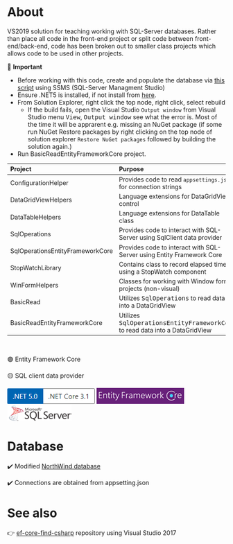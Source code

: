 ﻿# About

VS2019 solution for teaching working with SQL-Server databases. Rather than place all code in the front-end project or split code between front-end/back-end, code has been broken out to smaller class projects which allows code to be used in other projects.

:stop_sign: **Important**

- Before working with this code, create and populate the database via [this script](https://gist.github.com/karenpayneoregon/40a6e1158ff29819286a39b7f1ed1ae8) using SSMS (SQL-Server Managment Studio)
- Ensure .NET5 is installed, if not install from [here](https://dotnet.microsoft.com/download).
- From Solution Explorer, right click the top node, right click, select rebuild
  - If the build fails, open the Visual Studio `Output window` from Visual Studio menu <kbd>View</kbd>, <kbd>Output window</kbd> see what the error is. Most of the time it will be apprarent e.g. missing an NuGet package (if some run NuGet Restore packages by right clicking on the top node of solution explorer `Restore NuGet packages` followed by building the solution again.)
- Run BasicReadEntityFrameworkCore project.

|Project|Purpose   |
| :---         |  :---  |
|ConfigurationHelper|Provides code to read `appsettings.json` for connection strings   |
|DataGridViewHelpers|Language extensions for DataGridView control   |
|DataTableHelpers|Language extensions for DataTable class   |
|SqlOperations|Provides code to interact with SQL-Server using SqlClient data provider   |
|SqlOperationsEntityFrameworkCore|Provides code to interact with SQL-Server using Entity Framework Core |
|StopWatchLibrary| Contains class to record elapsed time using a StopWatch component |
|WinFormHelpers| Classes for working with Window forms projects (non-visual) |
|BasicRead| Utilizes <kbd>SqlOperations</kbd> to read data into a DataGridView |
|BasicReadEntityFrameworkCore| Utilizes <kbd>SqlOperationsEntityFrameworkCore</kbd> to read data into a DataGridView |


<br/>

:purple_circle: Entity Framework Core

:yellow_circle: SQL client data provider

![vers](assets/Versions.png) 
![ef](assets/efcore.png)
![sql](assets/sql-server.png)


# Database 

:heavy_check_mark: Modified [NorthWind database](https://gist.github.com/karenpayneoregon/40a6e1158ff29819286a39b7f1ed1ae8)

:heavy_check_mark: Connections are obtained from appsetting.json

# See also

👉 [ef-core-find-csharp](https://github.com/karenpayneoregon/ef-core-find-csharp) repository using Visual Studio 2017
